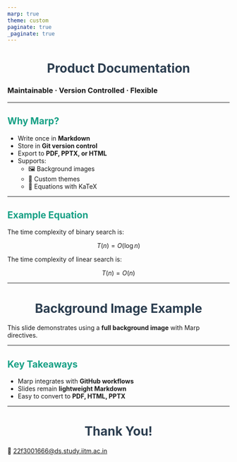 ```yaml
---
marp: true
theme: custom
paginate: true
_paginate: true
---
```


<!-- Custom theme -->
<style>
section {
  font-family: "Arial", sans-serif;
}
h1 {
  color: #2c3e50;
  text-align: center;
}
h2 {
  color: #16a085;
}
footer {
  font-size: 12px;
  text-align: right;
  color: #7f8c8d;
}
</style>

<!-- _footer: "© 2025 - Contact: 22f3001666@ds.study.iitm.ac.in" -->

# Product Documentation  
### Maintainable · Version Controlled · Flexible  

---

## Why Marp?  

- Write once in **Markdown**
- Store in **Git version control**
- Export to **PDF, PPTX, or HTML**
- Supports:
  - 🖼️ Background images  
  - 🎨 Custom themes  
  - 📐 Equations with KaTeX  

---

## Example Equation  

The time complexity of binary search is:

$$
T(n) = O(\log n)
$$

The time complexity of linear search is:

$$
T(n) = O(n)
$$

---

<!-- _backgroundImage: url('https://picsum.photos/1600/900') -->

# Background Image Example  

This slide demonstrates using a **full background image** with Marp directives.  

---

## Key Takeaways  

- Marp integrates with **GitHub workflows**  
- Slides remain **lightweight Markdown**  
- Easy to convert to **PDF, HTML, PPTX**  

---

# Thank You!  

📧 22f3001666@ds.study.iitm.ac.in  

